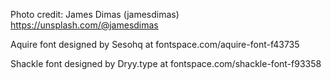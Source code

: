 Photo credit: James Dimas (jamesdimas) https://unsplash.com/@jamesdimas

Aquire font designed by Sesohq at fontspace.com/aquire-font-f43735

Shackle font designed by Dryy.type at fontspace.com/shackle-font-f93358